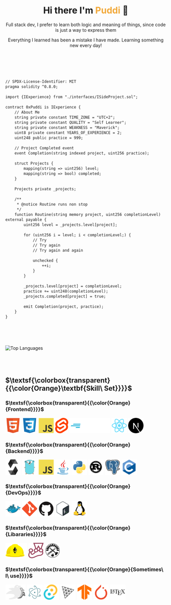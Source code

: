 <h1 align="center">Hi there I'm <span style="color: #F2A93B">Puddi</span> 👋</h1>

<div  align="center">
    <p>Full stack dev, I prefer to learn both logic and meaning of things, since code is just a way to express them</p>
    <p>Everything I learned has been a mistake I have made. Learning something new every day!</p>
</div>

</br>
</br>
</br>
</br>

```solidity
// SPDX-License-Identifier: MIT
pragma solidity ^0.8.0;

import {IExperience} from "./interfaces/ISideProject.sol";

contract 0xPuddi is IExperience {
    // About Me
    string private constant TIME_ZONE = "UTC+2";
    string private constant QUALITY = "Self Learner";
    string private constant WEAKNESS = "Maverick";
    uint8 private constant YEARS_OF_EXPERIENCE = 2;
    uint248 public practice = 999;

    // Project Completed event
    event Completion(string indexed project, uint256 practice);

    struct Projects {
        mapping(string => uint256) level;
        mapping(string => bool) completed;
    }

    Projects private _projects;

    /**
     * @notice Routine runs non stop
     */
    function Routine(string memory project, uint256 completionLevel) external payable {
        uint256 level = _projects.level[project];

        for (uint256 i = level; i < completionLevel;) {
            // Try
            // Try again
            // Try again and again

            unchecked {
                ++i;
            }
        }

        _projects.level[project] = completionLevel;
        practice += uint248(completionLevel);
        _projects.completed[project] = true;

        emit Completion(project, practice);
    }
}
```

</br>
</br>
</br>
</br>

<picture display="absolute">
    <source
        srcset="https://github-readme-stats.vercel.app/api/top-langs/?username=0xPuddi&layout=normal&custom_title=What+I+Like&bg_color=0E1116&border_color=0E1116&title_color=F2A93B&text_color=f5c275"
        media="(prefers-color-scheme: dark)"
    >
    <source
        srcset="https://github-readme-stats.vercel.app/api/top-langs/?username=0xPuddi&layout=normal&custom_title=What+I+Like&&title_color=f5c275&text_color=F2A93B"
        media="(prefers-color-scheme: light), (prefers-color-scheme: no-preference)"
    >
    <img
        src="https://github-readme-stats.vercel.app/api/top-langs/?username=0xPuddi&layout=normal"
        alt="Top Languages"
    >
</picture>

</br>
</br>
</br>
</br>


## $\textsf{\colorbox{transparent}{{\color{Orange}\textbf{Skill\ Set}}}}$
### $\textsf{\colorbox{transparent}{{\color{Orange}{Frontend}}}}$
<p float="left">
  <img src="./assets/Logos/html5-original.svg" height="48px">
  <img src="./assets/Logos/css3-original.svg" height="48px">
  <img src="./assets/Logos/javascript-original.svg" height="48px">
  <img src="./assets/Logos/svelte-original.svg" height="48px">
  <img src="./assets/Logos/fiber-original.svg" height="48px">
  <img src="./assets/Logos/react-original.svg" height="48px">
  <img src="./assets/Logos/nextjs-original.svg" height="48px">
</p>

### $\textsf{\colorbox{transparent}{{\color{Orange}{Backend}}}}$
<p float="left">
  <img src="./assets/Logos/solidity-original.svg" height="48px">
  <img src="./assets/Logos/go-original.svg" height="48px">
  <img src="./assets/Logos/javascript-original.svg" height="48px">
  <img src="./assets/Logos/java-original.svg" height="48px">
  <img src="./assets/Logos/python-original.svg" height="48px">
  <img src="./assets/Logos/rust-plain.svg" height="48px">
  <img src="./assets/Logos/postgresql-original.svg" height="48px">
  <img src="./assets/Logos/c-original.svg" height="48px">
</p>

### $\textsf{\colorbox{transparent}{{\color{Orange}{DevOps}}}}$
<p float="left">
  <img src="./assets/Logos/docker-original.svg" height="48px">
  <img src="./assets/Logos/git-plain.svg" height="48px">
  <img src="./assets/Logos/github-original.svg" height="48px">
  <img src="./assets/Logos/bash-original.svg" height="48px">
  <img src="./assets/Logos/linux-original.svg" height="48px">
</p>

### $\textsf{\colorbox{transparent}{{\color{Orange}{Libararies}}}}$
<p float="left">
  <img src="./assets/Logos/hardhat-original.svg" height="48px">
  <img src="./assets/Logos/jest-plain.svg" height="48px">
  <img src="./assets/Logos/foundry-original.png" height="48px">
</p>

### $\textsf{\colorbox{transparent}{{\color{Orange}{Sometimes\ I\ use}}}}$
<p float="left">
  <img src="./assets/Logos/bevy-original.svg" height="48px">
  <img src="./assets/Logos/electron-original.svg" height="48px">
  <img src="./assets/Logos/tauri-original.svg" height="48px">
  <img src="./assets/Logos/threejs-original.svg" height="48px">
  <img src="./assets/Logos/tensorflow-original.svg" height="48px">
  <img src="./assets/Logos/pytorch-original.svg" height="48px">
  <img src="./assets/Logos/latex-original.svg" height="48px">
</p>